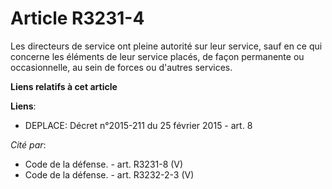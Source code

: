 # Article R3231-4

Les directeurs de service ont pleine autorité sur leur service, sauf en ce qui concerne les éléments de leur service placés,
de façon permanente ou occasionnelle, au sein de forces ou d'autres services.

**Liens relatifs à cet article**

**Liens**:

  - DEPLACE: Décret n°2015-211 du 25 février 2015 - art. 8

_Cité par_:

  - Code de la défense. - art. R3231-8 (V)
  - Code de la défense. - art. R3232-2-3 (V)
